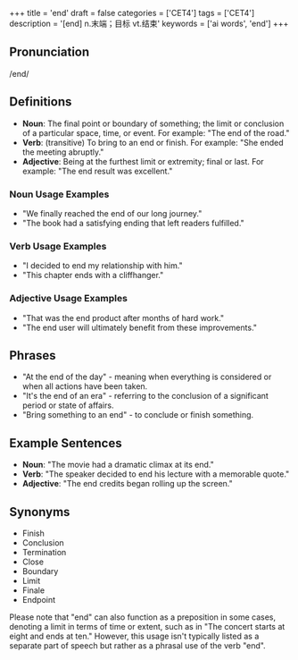 +++
title = 'end'
draft = false
categories = ['CET4']
tags = ['CET4']
description = '[end] n.末端；目标 vt.结束'
keywords = ['ai words', 'end']
+++

## Pronunciation
/end/

## Definitions
- **Noun**: The final point or boundary of something; the limit or conclusion of a particular space, time, or event. For example: "The end of the road." 
- **Verb**: (transitive) To bring to an end or finish. For example: "She ended the meeting abruptly."
- **Adjective**: Being at the furthest limit or extremity; final or last. For example: "The end result was excellent."

### Noun Usage Examples
- "We finally reached the end of our long journey."
- "The book had a satisfying ending that left readers fulfilled."

### Verb Usage Examples
- "I decided to end my relationship with him."
- "This chapter ends with a cliffhanger."

### Adjective Usage Examples
- "That was the end product after months of hard work."
- "The end user will ultimately benefit from these improvements."

## Phrases
- "At the end of the day" - meaning when everything is considered or when all actions have been taken.
- "It's the end of an era" - referring to the conclusion of a significant period or state of affairs.
- "Bring something to an end" - to conclude or finish something.

## Example Sentences
- **Noun**: "The movie had a dramatic climax at its end."
- **Verb**: "The speaker decided to end his lecture with a memorable quote."
- **Adjective**: "The end credits began rolling up the screen."

## Synonyms
- Finish
- Conclusion
- Termination
- Close
- Boundary
- Limit
- Finale
- Endpoint

Please note that "end" can also function as a preposition in some cases, denoting a limit in terms of time or extent, such as in "The concert starts at eight and ends at ten." However, this usage isn't typically listed as a separate part of speech but rather as a phrasal use of the verb "end".
